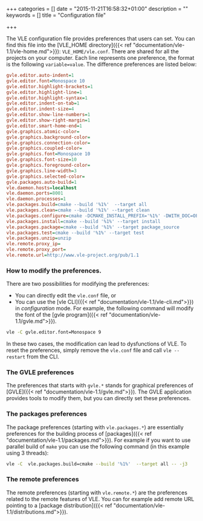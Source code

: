 +++
categories = []
date = "2015-11-21T16:58:32+01:00"
description = ""
keywords = []
title = "Configuration file"

+++

The VLE configuration file provides preferences that users can set. You can find
this file into the [VLE_HOME directory]({{< ref
"documentation/vle-1.1/vle-home.md">}}): `VLE_HOME/vle.conf`. There are shared
for all the projects on your computer. Each line represents one preference, the
format is the following `variable=value`. The difference preferences are listed
below:

```ini
gvle.editor.auto-indent=1
gvle.editor.font=Monospace 10
gvle.editor.highlight-brackets=1
gvle.editor.highlight-line=1
gvle.editor.highlight-syntax=1
gvle.editor.indent-on-tab=1
gvle.editor.indent-size=4
gvle.editor.show-line-numbers=1
gvle.editor.show-right-margin=1
gvle.editor.smart-home-end=1
gvle.graphics.atomic-color=
gvle.graphics.background-color=
gvle.graphics.connection-color=
gvle.graphics.coupled-color=
gvle.graphics.font=Monospace 10
gvle.graphics.font-size=10
gvle.graphics.foreground-color=
gvle.graphics.line-width=3
gvle.graphics.selected-color=
gvle.packages.auto-build=1
vle.daemon.hosts=localhost
vle.daemon.ports=8001
vle.daemon.processes=1
vle.packages.build=cmake --build '%1%'  --target all
vle.packages.clean=cmake --build '%1%' --target clean
vle.packages.configure=cmake -DCMAKE_INSTALL_PREFIX='%1%' -DWITH_DOC=OFF -DWITH_TEST=ON -DWITH_WARNINGS=ON -DCMAKE_BUILD_TYPE=RelWithDebInfo ..
vle.packages.install=cmake --build '%1%' --target install
vle.packages.package=cmake --build '%1%' --target package_source
vle.packages.test=cmake --build '%1%' --target test
vle.packages.unzip=unzip
vle.remote.proxy_ip=
vle.remote.proxy_port=
vle.remote.url=http://www.vle-project.org/pub/1.1
```

### How to modify the preferences.

There are two possibilities for modifying the preferences:

* You can directly edit the `vle.conf` file, or
* You can use the [vle CLI]({{< ref "documentation/vle-1.1/vle-cli.md">}}) in
  _configuration_ mode. For example, the following command will modify the font
  of the [gvle program]({{< ref "documentation/vle-1.1/gvle.md">}}).

```bash
vle -C gvle.editor.font=Monospace 9
```

In these two cases, the modification can lead to dysfunctions of VLE. To reset
the preferences, simply remove the `vle.conf` file and call `vle --restart` from
the CLI.

### The GVLE preferences

The preferences that starts with `gvle.*` stands for graphical
preferences of [GVLE]({{< ref "documentation/vle-1.1/gvle.md">}}).
The GVLE application provides tools to modify them,
but you can directly set these preferences.

### The packages preferences

The package preferences (starting with `vle.packages.*`) are essentially
preferences for the building process of [packages]({{< ref
"documentation/vle-1.1/packages.md">}}). For example if you want to use parallel
build of `make` you can use the following command (in this example using 3
threads):

```bash
vle -C  vle.packages.build=cmake --build '%1%'  --target all -- -j3
```

### The remote preferences

The remote preferences (starting with `vle.remote.*`) are the preferences
related to the remote features of VLE. You can for example add remote URL
pointing to a [package distribution]({{< ref
"documentation/vle-1.1/distributions.md">}}).
